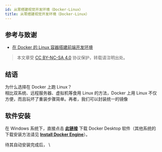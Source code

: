 ```yaml
---
id: 从零搭建视觉开发环境（Docker-Linux）
title: 从零搭建视觉开发环境（Docker-Linux）
---
```


## 参考与致谢

- [在 Docker 的 Linux 容器搭建前端开发环境](https://segmentfault.com/a/1190000016364279)



> 本文章受 [CC BY-NC-SA 4.0](https://creativecommons.org/licenses/by/4.0/deed.zh) 协议保护，转载请注明出处。


## 结语

为什么选择在 Docker 上跑 Linux？  
相比双系统、远程服务器、虚拟机等食用 Linux 的方法，Docker 上用 Linux 不仅方便，而且玩坏了重装步骤简单。再者，我们可以封装统一的镜像

## 软件安装

在 Windows 系统下，直接点击 [**此链接**](https://download.docker.com/win/stable/Docker%20Desktop%20Installer.exe) 下载 Docker Desktop 软件（其他系统的下载安装方法请见 [**Install Docker Engine**](https://docs.docker.com/engine/install/)）。

待其自动安装完成后，
\
